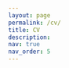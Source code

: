 ```yaml
---
layout: page
permalink: /cv/
title: CV
description:
nav: true
nav_order: 5
---
```


<object data="/assets/pdf/my_CV.pdf" width="800" height="800" type='application/pdf'></object>
